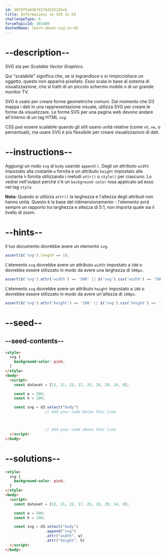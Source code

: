 ```yaml
---
id: 587d7fa8367417b2b2512bcb
title: Informazioni su SVG in D3
challengeType: 6
forumTopicId: 301489
dashedName: learn-about-svg-in-d3
---
```


# --description--

<dfn>SVG</dfn> sta per <dfn>Scalable Vector Graphics</dfn>.

Qui "scalabile" significa che, se si ingrandisce o si rimpicciolisce un oggetto, questo non apparirà pixellato. Esso scala in base al sistema di visualizzazione, che si tratti di un piccolo schermo mobile o di un grande monitor TV.

SVG è usato per creare forme geometriche comuni. Dal momento che D3 mappa i dati in una rappresentazione visuale, utilizza SVG per creare le forme da visualizzare. Le forme SVG per una pagina web devono andare all'interno di un tag HTML `svg`.

CSS può essere scalabile quando gli stili usano unità relative (come `vh`, `vw`, o percentuali), ma usare SVG è più flessibile per creare visualizzazioni di dati.

# --instructions--

Aggiungi un nodo `svg` al `body` usando `append()`. Dagli un attributo `width` impostato alla costante `w` fornita e un attributo `height` impostato alla costante `h` fornita utilizzando i metodi `attr()` o `style()` per ciascuno. Lo vedrai nell'output perché c'è un `background-color` rosa applicato ad esso nel tag `style`.

**Nota:** Quando si utilizza `attr()` la larghezza e l'altezza degli attributi non hanno unità. Questo è la base del ridimensionamento - l'elemento avrà sempre un rapporto tra larghezza e altezza di 5:1, non importa quale sia il livello di zoom.

# --hints--

Il tuo documento dovrebbe avere un elemento `svg`.

```js
assert($('svg').length == 1);
```

L'elemento `svg` dovrebbe avere un attributo `width` impostato a `500` o dovrebbe essere stilizzato in modo da avere una larghezza di `500px`.

```js
assert($('svg').attr('width') == '500' || $('svg').css('width') == '500px');
```

L'elemento `svg` dovrebbe avere un attributo `height` impostato a `100` o dovrebbe essere stilizzato in modo da avere un'altezza di `100px`.

```js
assert($('svg').attr('height') == '100' || $('svg').css('height') == '100px');
```

# --seed--

## --seed-contents--

```html
<style>
  svg {
    background-color: pink;
  }
</style>
<body>
  <script>
    const dataset = [12, 31, 22, 17, 25, 18, 29, 14, 9];

    const w = 500;
    const h = 100;

    const svg = d3.select("body")
                  // Add your code below this line



                  // Add your code above this line
  </script>
</body>
```

# --solutions--

```html
<style>
  svg {
    background-color: pink;
  }
</style>
<body>
  <script>
    const dataset = [12, 31, 22, 17, 25, 18, 29, 14, 9];

    const w = 500;
    const h = 100;

    const svg = d3.select("body")
                  .append("svg")
                  .attr("width", w)
                  .attr("height", h)
  </script>
</body>
```
